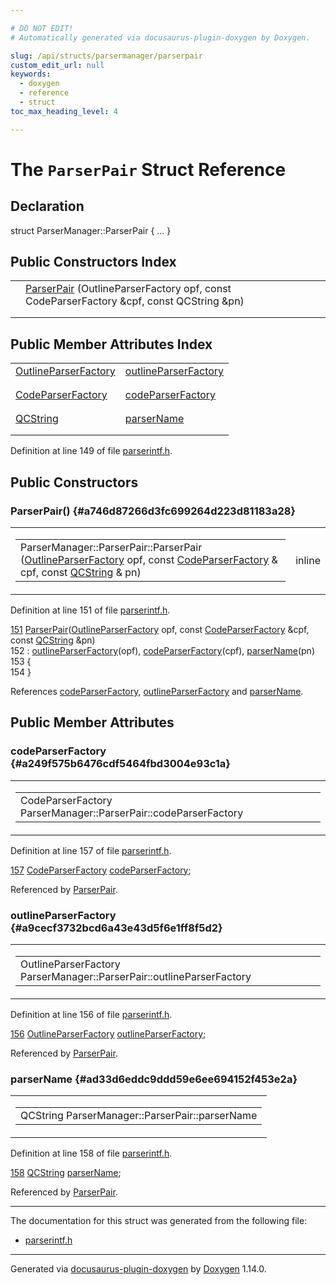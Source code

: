 ```yaml
---

# DO NOT EDIT!
# Automatically generated via docusaurus-plugin-doxygen by Doxygen.

slug: /api/structs/parsermanager/parserpair
custom_edit_url: null
keywords:
  - doxygen
  - reference
  - struct
toc_max_heading_level: 4

---
```


<div class="doxyPage">

# The `ParserPair` Struct Reference



## Declaration

<div class="doxyDeclaration">
struct ParserManager::ParserPair { ... }
</div>

## Public Constructors Index

<table class="doxyMembersIndex">

<tr class="doxyMemberIndexItem">
<td class="doxyMemberIndexItemType" align="left" valign="top"></td>
<td class="doxyMemberIndexItemName" align="left" valign="top"><a href="#a746d87266d3fc699264d223d81183a28">ParserPair</a> (OutlineParserFactory opf, const CodeParserFactory &amp;cpf, const QCString &amp;pn)</td>
</tr>
<tr class="doxyMemberIndexDescription">
<td class="doxyMemberIndexDescriptionLeft"></td>
<td class="doxyMemberIndexDescriptionRight">
</td>
</tr>
<tr class="doxyMemberIndexSeparator">
<td class="doxyMemberIndexSeparator" colspan="2"></td>
</tr>

</table>

## Public Member Attributes Index

<table class="doxyMembersIndex">

<tr class="doxyMemberIndexItem">
<td class="doxyMemberIndexItemType" align="left" valign="top"><a href="/web-doxygen/docs/api/files/src/parserintf-h/#afda01ba4e899f06f0fbbd2b0f79fd5cf">OutlineParserFactory</a></td>
<td class="doxyMemberIndexItemName" align="left" valign="top"><a href="#a9cecf3732bcd6a43e43d5f6e1ff8f5d2">outlineParserFactory</a></td>
</tr>
<tr class="doxyMemberIndexDescription">
<td class="doxyMemberIndexDescriptionLeft"></td>
<td class="doxyMemberIndexDescriptionRight">
</td>
</tr>
<tr class="doxyMemberIndexSeparator">
<td class="doxyMemberIndexSeparator" colspan="2"></td>
</tr>

<tr class="doxyMemberIndexItem">
<td class="doxyMemberIndexItemType" align="left" valign="top"><a href="/web-doxygen/docs/api/files/src/parserintf-h/#ab3d33d80825a6d236fc1ca772325c12e">CodeParserFactory</a></td>
<td class="doxyMemberIndexItemName" align="left" valign="top"><a href="#a249f575b6476cdf5464fbd3004e93c1a">codeParserFactory</a></td>
</tr>
<tr class="doxyMemberIndexDescription">
<td class="doxyMemberIndexDescriptionLeft"></td>
<td class="doxyMemberIndexDescriptionRight">
</td>
</tr>
<tr class="doxyMemberIndexSeparator">
<td class="doxyMemberIndexSeparator" colspan="2"></td>
</tr>

<tr class="doxyMemberIndexItem">
<td class="doxyMemberIndexItemType" align="left" valign="top"><a href="/web-doxygen/docs/api/classes/qcstring">QCString</a></td>
<td class="doxyMemberIndexItemName" align="left" valign="top"><a href="#ad33d6eddc9ddd59e6ee694152f453e2a">parserName</a></td>
</tr>
<tr class="doxyMemberIndexDescription">
<td class="doxyMemberIndexDescriptionLeft"></td>
<td class="doxyMemberIndexDescriptionRight">
</td>
</tr>
<tr class="doxyMemberIndexSeparator">
<td class="doxyMemberIndexSeparator" colspan="2"></td>
</tr>

</table>


<p>Definition at line 149 of file <a href="/web-doxygen/docs/api/files/src/parserintf-h">parserintf.h</a>.</p>


<div class="doxySectionDef">

## Public Constructors

### ParserPair() {#a746d87266d3fc699264d223d81183a28}

<div class="doxyMemberItem">
<div class="doxyMemberProto">
<table class="doxyMemberLabels">
<tr class="doxyMemberLabels">
<td class="doxyMemberLabelsLeft">
<table class="doxyMemberName">
<tr>
<td class="doxyMemberName">ParserManager::ParserPair::ParserPair (<a href="/web-doxygen/docs/api/files/src/parserintf-h/#afda01ba4e899f06f0fbbd2b0f79fd5cf">OutlineParserFactory</a> opf, const <a href="/web-doxygen/docs/api/files/src/parserintf-h/#ab3d33d80825a6d236fc1ca772325c12e">CodeParserFactory</a> &amp; cpf, const <a href="/web-doxygen/docs/api/classes/qcstring">QCString</a> &amp; pn)</td>
</tr>
</table>
</td>
<td class="doxyMemberLabelsRight">
<span class="doxyMemberLabels">
<span class="doxyMemberLabel inline">inline</span>
</span>
</td>
</tr>
</table>
</div>
<div class="doxyMemberDoc">



<p>Definition at line 151 of file <a href="/web-doxygen/docs/api/files/src/parserintf-h">parserintf.h</a>.</p>


<div class="doxyProgramListing">

<div class="doxyCodeLine"><span class="doxyLineNumber"><a href="#a746d87266d3fc699264d223d81183a28">151</a></span><span class="doxyLineContent"><span class="doxyHighlight">      <a href="#a746d87266d3fc699264d223d81183a28">ParserPair</a>(<a href="/web-doxygen/docs/api/files/src/parserintf-h/#afda01ba4e899f06f0fbbd2b0f79fd5cf">OutlineParserFactory</a> opf, </span><span class="doxyHighlightKeyword">const</span><span class="doxyHighlight"> <a href="/web-doxygen/docs/api/files/src/parserintf-h/#ab3d33d80825a6d236fc1ca772325c12e">CodeParserFactory</a> &amp;cpf, </span><span class="doxyHighlightKeyword">const</span><span class="doxyHighlight"> <a href="/web-doxygen/docs/api/classes/qcstring">QCString</a> &amp;pn)</span></span></div>
<div class="doxyCodeLine"><span class="doxyLineNumber">152</span><span class="doxyLineContent"><span class="doxyHighlight">        : <a href="#a9cecf3732bcd6a43e43d5f6e1ff8f5d2">outlineParserFactory</a>(opf), <a href="#a249f575b6476cdf5464fbd3004e93c1a">codeParserFactory</a>(cpf), <a href="#ad33d6eddc9ddd59e6ee694152f453e2a">parserName</a>(pn)</span></span></div>
<div class="doxyCodeLine"><span class="doxyLineNumber">153</span><span class="doxyLineContent"><span class="doxyHighlight">      {</span></span></div>
<div class="doxyCodeLine"><span class="doxyLineNumber">154</span><span class="doxyLineContent"><span class="doxyHighlight">      }</span></span></div>

</div>


<p>References <a href="#a249f575b6476cdf5464fbd3004e93c1a">codeParserFactory</a>, <a href="#a9cecf3732bcd6a43e43d5f6e1ff8f5d2">outlineParserFactory</a> and <a href="#ad33d6eddc9ddd59e6ee694152f453e2a">parserName</a>.</p>

</div>
</div>

</div>

<div class="doxySectionDef">

## Public Member Attributes

### codeParserFactory {#a249f575b6476cdf5464fbd3004e93c1a}

<div class="doxyMemberItem">
<div class="doxyMemberProto">
<table class="doxyMemberLabels">
<tr class="doxyMemberLabels">
<td class="doxyMemberLabelsLeft">
<table class="doxyMemberName">
<tr>
<td class="doxyMemberName">CodeParserFactory ParserManager::ParserPair::codeParserFactory</td>
</tr>
</table>
</td>
</tr>
</table>
</div>
<div class="doxyMemberDoc">



<p>Definition at line 157 of file <a href="/web-doxygen/docs/api/files/src/parserintf-h">parserintf.h</a>.</p>


<div class="doxyProgramListing">

<div class="doxyCodeLine"><span class="doxyLineNumber"><a href="#a249f575b6476cdf5464fbd3004e93c1a">157</a></span><span class="doxyLineContent"><span class="doxyHighlight">      <a href="/web-doxygen/docs/api/files/src/parserintf-h/#ab3d33d80825a6d236fc1ca772325c12e">CodeParserFactory</a>    <a href="#a249f575b6476cdf5464fbd3004e93c1a">codeParserFactory</a>;</span></span></div>

</div>


<p>Referenced by <a href="#a746d87266d3fc699264d223d81183a28">ParserPair</a>.</p>

</div>
</div>

### outlineParserFactory {#a9cecf3732bcd6a43e43d5f6e1ff8f5d2}

<div class="doxyMemberItem">
<div class="doxyMemberProto">
<table class="doxyMemberLabels">
<tr class="doxyMemberLabels">
<td class="doxyMemberLabelsLeft">
<table class="doxyMemberName">
<tr>
<td class="doxyMemberName">OutlineParserFactory ParserManager::ParserPair::outlineParserFactory</td>
</tr>
</table>
</td>
</tr>
</table>
</div>
<div class="doxyMemberDoc">



<p>Definition at line 156 of file <a href="/web-doxygen/docs/api/files/src/parserintf-h">parserintf.h</a>.</p>


<div class="doxyProgramListing">

<div class="doxyCodeLine"><span class="doxyLineNumber"><a href="#a9cecf3732bcd6a43e43d5f6e1ff8f5d2">156</a></span><span class="doxyLineContent"><span class="doxyHighlight">      <a href="/web-doxygen/docs/api/files/src/parserintf-h/#afda01ba4e899f06f0fbbd2b0f79fd5cf">OutlineParserFactory</a> <a href="#a9cecf3732bcd6a43e43d5f6e1ff8f5d2">outlineParserFactory</a>;</span></span></div>

</div>


<p>Referenced by <a href="#a746d87266d3fc699264d223d81183a28">ParserPair</a>.</p>

</div>
</div>

### parserName {#ad33d6eddc9ddd59e6ee694152f453e2a}

<div class="doxyMemberItem">
<div class="doxyMemberProto">
<table class="doxyMemberLabels">
<tr class="doxyMemberLabels">
<td class="doxyMemberLabelsLeft">
<table class="doxyMemberName">
<tr>
<td class="doxyMemberName">QCString ParserManager::ParserPair::parserName</td>
</tr>
</table>
</td>
</tr>
</table>
</div>
<div class="doxyMemberDoc">



<p>Definition at line 158 of file <a href="/web-doxygen/docs/api/files/src/parserintf-h">parserintf.h</a>.</p>


<div class="doxyProgramListing">

<div class="doxyCodeLine"><span class="doxyLineNumber"><a href="#ad33d6eddc9ddd59e6ee694152f453e2a">158</a></span><span class="doxyLineContent"><span class="doxyHighlight">      <a href="/web-doxygen/docs/api/classes/qcstring">QCString</a> <a href="#ad33d6eddc9ddd59e6ee694152f453e2a">parserName</a>;</span></span></div>

</div>


<p>Referenced by <a href="#a746d87266d3fc699264d223d81183a28">ParserPair</a>.</p>

</div>
</div>

</div>

<hr/>

The documentation for this struct was generated from the following file:

<ul>
<li><a href="/web-doxygen/docs/api/files/src/parserintf-h">parserintf.h</a></li>
</ul>

<hr/>

<p class="doxyGeneratedBy">Generated via <a href="https://github.com/xpack/docusaurus-plugin-doxygen">docusaurus-plugin-doxygen</a> by <a href="https://www.doxygen.nl">Doxygen</a> 1.14.0.</p>

</div>
